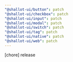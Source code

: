 ```yaml
---
"@shallot-ui/button": patch
"@shallot-ui/checkbox": patch
"@shallot-ui/input": patch
"@shallot-ui/modal": patch
"@shallot-ui/switch": patch
"@shallot-ui/tag": patch
"@shallot-ui/native": patch
"@shallot-ui/web": patch
---
```


[chore] release
